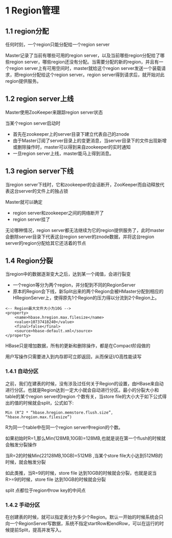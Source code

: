 # 1 Region管理

## 1.1 region分配
任何时刻，一个region只能分配给一个region server

Master记录了当前有哪些可用的region server，以及当前哪些region分配给了哪些region server，哪些region还没有分配。当需要分配的新的region，并且有一个region server上有可用空间时，master就给这个region server发送一个装载请求，把region分配给这个region server。region server得到请求后，就开始对此region提供服务。

## 1.2 region server上线
Master使用ZooKeeper来跟踪region server状态

当某个region server启动时
- 首先在zookeeper上的server目录下建立代表自己的znode
- 由于Master订阅了server目录上的变更消息，当server目录下的文件出现新增或删除操作时，master可以得到来自zookeeper的实时通知
- 一旦region server上线，master能马上得到消息。

## 1.3 region server下线
当region server下线时，它和zookeeper的会话断开，ZooKeeper而自动释放代表这台server的文件上的独占锁

Master就可以确定
- region server和zookeeper之间的网络断开了
- region server挂了

无论哪种情况，region server都无法继续为它的region提供服务了，此时master会删除server目录下代表这台region server的znode数据，并将这台region server的region分配给其它还活着的节点

## 1.4 Region分裂
当region中的数据逐渐变大之后，达到某一个阈值，会进行裂变
- 一个region等分为两个region，并分配到不同的RegionServer
- 原本的Region会下线，新Split出来的两个Region会被HMaster分配到相应的HRegionServer上，使得原先1个Region的压力得以分流到2个Region上。

``` 
<-- Region最大文件大小为10G -->
<property>
    <name>hbase.hregion.max.filesize</name>
    <value>10737418240</value>
    <final>false</final>
    <source>hbase-default.xml</source>
</property>
```

HBase只是增加数据，所有的更新和删除操作，都是在Compact阶段做的

用户写操作只需要进入到内存即可立即返回，从而保证I/O高性能读写

### 1.4.1 自动分区
之前，我们在建表的时候，没有涉及过任何关于Region的设置，由HBase来自动进行分区。也就是Region达到一定大小就会自动进行分区。最小的分裂大小和table的某个region server的region 个数有关，当store file的大小大于如下公式得出的值的时候就会split，公式如下:
``` 
Min (R^2 * “hbase.hregion.memstore.flush.size”, “hbase.hregion.max.filesize”) 
```
R为同一个table中在同一个region server中region的个数。

如果初始时R=1,那么Min(128MB,10GB)=128MB,也就是说在第一个flush的时候就会触发分裂操作

当R=2的时候Min(22128MB,10GB)=512MB ,当某个store file大小达到512MB的时候，就会触发分裂

如此类推，当R=9的时候，store file 达到10GB的时候就会分裂，也就是说当R>=9的时候，store file 达到10GB的时候就会分裂

split 点都位于region中row key的中间点

### 1.4.2 手动分区
在创建表的时候，就可以指定表分为多少个Region。默认一开始的时候系统会只向一个RegionServer写数据，系统不指定startRow和endRow，可以在运行的时候提前Split，提高并发写入。

